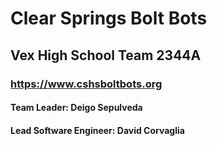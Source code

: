 # Clear Springs Bolt Bots
## Vex High School Team 2344A
### https://www.cshsboltbots.org
#### Team Leader: Deigo Sepulveda
#### Lead Software Engineer: David Corvaglia
